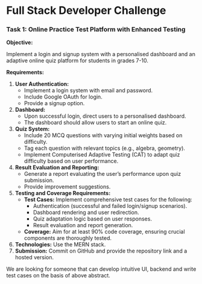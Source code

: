 # Full Stack Developer Challenge

### Task 1: Online Practice Test Platform with Enhanced Testing

**Objective:**

Implement a login and signup system with a personalised dashboard and an adaptive online quiz platform for students in grades 7-10.

**Requirements:**

1. **User Authentication:**
   -  Implement a login system with email and password.
   -  Include Google OAuth for login.
   -  Provide a signup option.
2. **Dashboard:**
   -  Upon successful login, direct users to a personalised dashboard.
   -  The dashboard should allow users to start an online quiz.
3. **Quiz System:**
   -  Include 20 MCQ questions with varying initial weights based on difficulty.
   -  Tag each question with relevant topics (e.g., algebra, geometry).
   -  Implement Computerised Adaptive Testing (CAT) to adapt quiz difficulty based on user performance.
4. **Result Evaluation and Reporting:**
   -  Generate a report evaluating the user’s performance upon quiz submission.
   -  Provide improvement suggestions.
5. **Testing and Coverage Requirements:**
   -  **Test Cases:** Implement comprehensive test cases for the following:
      -  Authentication (successful and failed login/signup scenarios).
      -  Dashboard rendering and user redirection.
      -  Quiz adaptation logic based on user responses.
      -  Result evaluation and report generation.
   -  **Coverage:** Aim for at least 90% code coverage, ensuring crucial components are thoroughly tested.
6. **Technologies:** Use the MERN stack.
7. **Submission:** Commit on GitHub and provide the repository link and a hosted version.

We are looking for someone that can develop intuitive UI, backend and write test cases on the basis of above abstract.
